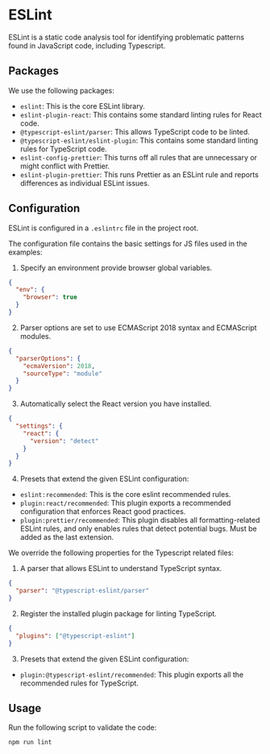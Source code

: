 # ESLint

ESLint is a static code analysis tool for identifying problematic patterns found in JavaScript code, including Typescript.

## Packages

We use the following packages:

- `eslint`: This is the core ESLint library.
- `eslint-plugin-react`: This contains some standard linting rules for React code.
- `@typescript-eslint/parser`: This allows TypeScript code to be linted.
- `@typescript-eslint/eslint-plugin`: This contains some standard linting rules for TypeScript code.
- `eslint-config-prettier`: This turns off all rules that are unnecessary or might conflict with Prettier.
- `eslint-plugin-prettier`: This runs Prettier as an ESLint rule and reports differences as individual ESLint issues.

## Configuration

ESLint is configured in a `.eslintrc` file in the project root.

The configuration file contains the basic settings for JS files used in the examples:

1. Specify an environment provide browser global variables.

```json
{
  "env": {
    "browser": true
  }
}
```

2. Parser options are set to use ECMAScript 2018 syntax and ECMAScript modules.

```json
{
  "parserOptions": {
    "ecmaVersion": 2018,
    "sourceType": "module"
  }
}
```

3. Automatically select the React version you have installed.

```json
{
  "settings": {
    "react": {
      "version": "detect"
    }
  }
}
```

4. Presets that extend the given ESLint configuration:

- `eslint:recommended`: This is the core eslint recommended rules.
- `plugin:react/recommended`: This plugin exports a recommended configuration that enforces React good practices.
- `plugin:prettier/recommended`: This plugin disables all formatting-related ESLint rules, and only enables rules that detect potential bugs. Must be added as the last extension.

We override the following properties for the Typescript related files:

1. A parser that allows ESLint to understand TypeScript syntax.

```json
{
  "parser": "@typescript-eslint/parser"
}
```

2. Register the installed plugin package for linting TypeScript.

```json
{
  "plugins": ["@typescript-eslint"]
}
```

3. Presets that extend the given ESLint configuration:

- `plugin:@typescript-eslint/recommended`: This plugin exports all the recommended rules for TypeScript.

## Usage

Run the following script to validate the code:

```
npm run lint
```

